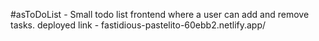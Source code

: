 #asToDoList - Small todo list frontend where a user can add and remove tasks.
deployed link - fastidious-pastelito-60ebb2.netlify.app/
